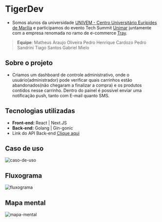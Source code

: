 # TigerDev
- Somos alunos da universidade [UNIVEM - Centro Universitário Eurípides de Marília](https://www.univem.edu.br/home) e participamos do evento Tech Summit [Unimar](https://unimar.br/) juntamente com a empresa renomada no ramo de e-commerce [Tray](https://www.tray.com.br/).

>**Equipe**:
>Matheus Araujo Oliveira
>Pedro Henrique Cardozo
>Pedro Sandrini
>Tiago Santos
>Gabriel Mielo

## Sobre o projeto
 - Criamos um dashboard de controle administrativo, onde o usuário(administrador) pode verificar quais carrinhos estão abandonados(não chegaram a finalizar a compra) e os produtos contidos nesse carrinho. Dentro do painel é possível enviar uma notificação push, tanto com E-mail quanto SMS.

## Tecnologias utilizadas
- **Front-end:** React | Next.JS
- **Back-end:** Golang | Gin-gonic
- Link do API Back-end [Clique aqui](https://github.com/pedrocardoz0/api-carrinho)

## Caso de uso

![caso-de-uso](https://i.imgur.com/oxL2wmN.png)

## Fluxograma
![fluxograma](https://i.imgur.com/HahlkLk.png)


## Mapa mental
![mapa-mental](https://i.imgur.com/TFS2xMQ.png)
